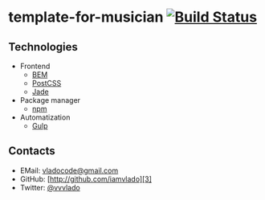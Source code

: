 # template-for-musician [![Build Status](https://api.travis-ci.org/iamvlado/template-for-musician.svg)](https://travis-ci.org/iamvlado/template-for-musician)

## Technologies

- Frontend
  + [BEM][7]
  + [PostCSS][9]
  + [Jade][10]
- Package manager
  + [npm][8]
- Automatization
  + [Gulp][6]

## Contacts

* EMail:  [vladocode@gmail.com][1]
* GitHub: [http://github.com/iamvlado][3]
* Twitter:  [@vvvlado][5]

[1]: mailto:vladocode@gmail.com
[3]: https://github.com/iamvlado
[5]: https://twitter.com/vvvlado
[6]: http://gulpjs.com/
[7]: http://bem.info/
[8]: https://www.npmjs.com/
[9]: https://github.com/postcss/postcss
[10]: http://jade-lang.com/

